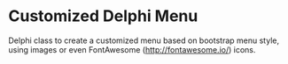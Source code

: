 # Customized Delphi Menu

Delphi class to create a customized menu based on bootstrap menu style, using images or even FontAwesome (http://fontawesome.io/) icons.
